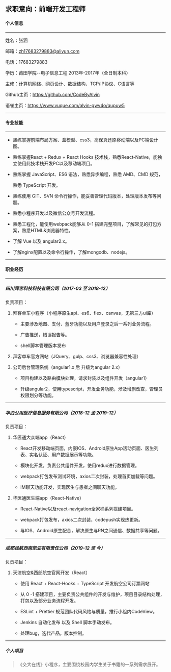 ## 求职意向：前端开发工程师

#### 个人信息

---

姓名：张涵                          

邮箱：zh17683279883@aliyun.com

电话：17683279883         

学历：莆田学院--电子信息工程    2013年-2017年（全日制本科）

主修：计算机网络、网页设计、数据结构、TCP/IP协议、C语言等

Github主页：https://github.com/CodeByAlvin

语雀主页：https://www.yuque.com/alvin-gwv4o/qupuw5        

---

#### 专业技能

---

- 熟练掌握前端布局方案、盒模型、css3，高保真还原移动端以及PC端设计图。

- 熟练掌握React + Redux + React Hooks 技术栈，熟悉React-Native，能独立使用此技术栈开发PC以及移动端项目。

- 熟练掌握 JavaScript、ES6 语法，熟悉异步编程，熟悉 AMD、CMD 规范，
  
  熟悉 TypeScript 开发。

- 熟练使用 GIT、SVN 命令行操作，能妥善管理代码版本，处理版本发布等问题。

- 熟悉小程序开发以及微信公众号开发流程。

- 熟悉工程化，能使用webpack能够从 0-1 搭建完整项目，了解常见的打包方案，熟悉HTML&浏览器特性。

- 了解 Vue 以及 angular2.x。

- 了解nginx配置以及命令行操作，了解mongodb、nodejs。

---

#### 职业经历

---

##### 四川拜客科技科技有限公司（2017-03 至 2018-12）

负责项目：

1. 拜客单车小程序（小程序原生api、es6、flex、canvas，无第三方ui库）
   
   - 主要涉及地图、支付、蓝牙功能以及用户登录之后一系列业务流程。
   
   - 广告推送，错误报告等。
   
   - shell脚本管理版本发布

2. 拜客单车官方网站（JQuery、gulp、css3、浏览器兼容性处理）

3. 公司后台管理系统（angular1.x 后 升级为angular 2.x）
   
   - 项目构建以及路由模块处理，请求封装以及组件开发（angular1）
   
   - 升级angular2，使用typescript，开发业务功能，涉及增删改查，管理员权限划分等功能。

---

##### 华西公用医疗信息服务有限公司（2018-12 至 2019-12）

负责项目：

1. 华医通大众端app（React）
   
   - React开发移动端页面，内嵌IOS、Android原生App活动页面、医生列表、实名认证、用户数据展示等功能。
   
   - 模块化开发，负责公共组件开发，使用redux进行数据管理。
   
   - webpack打包发布测试环境，axios二次封装，处理首页加载等问题。
   
   - IM聊天功能开发，实现医生与患者之间聊天功能。

2. 华医通医生端app（React-Native）
   
   - React-Native以及react-navigation全家桶系列搭建项目。
   
   - webpack打包发布，axios二次封装，codepush实现热更新。
   
   - 与IOS、Android原生配合，解决原生与RN之间通信、数据共享等问题。

---

##### 成都民航西南凯亚有限责任公司（2019-12 至 今）

负责项目：

1. 天津航空&西部航空官网开发（React）
   
   - 使用 React + React-Hooks + TypeScript 开发航空公司订票网站
   
   - 从 0 -1 搭建项目，主要负责公共组件的开发与维护，项目目录结构处理，打包以及部分业务流程开发。
   
   - ESLint + Prettier 规范团队代码风格与质量，推行小组内CodeView。
   
   - Jenkins 自动化发布 以及 Shell 脚本手动发布。
   
   - 处理bug，迭代产品，版本控制。

---

##### 个人项目

> 《交大在线》小程序，主要围绕校园内学生关于书籍的一系列需求展开。
